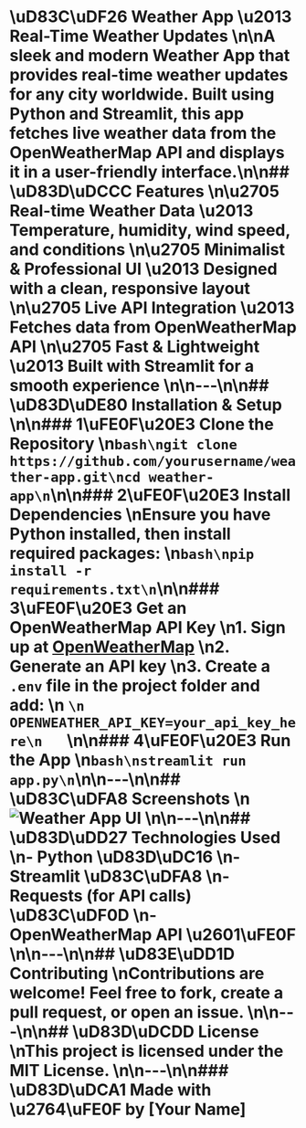 # \uD83C\uDF26 Weather App \u2013 Real-Time Weather Updates  \n\nA sleek and modern **Weather App** that provides real-time weather updates for any city worldwide. Built using **Python** and **Streamlit**, this app fetches live weather data from the **OpenWeatherMap API** and displays it in a user-friendly interface.\n\n## \uD83D\uDCCC Features  \n\u2705 **Real-time Weather Data** \u2013 Temperature, humidity, wind speed, and conditions  \n\u2705 **Minimalist & Professional UI** \u2013 Designed with a clean, responsive layout  \n\u2705 **Live API Integration** \u2013 Fetches data from OpenWeatherMap API  \n\u2705 **Fast & Lightweight** \u2013 Built with Streamlit for a smooth experience  \n\n---\n\n## \uD83D\uDE80 Installation & Setup  \n\n### **1\uFE0F\u20E3 Clone the Repository**  \n```bash\ngit clone https://github.com/yourusername/weather-app.git\ncd weather-app\n```\n\n### **2\uFE0F\u20E3 Install Dependencies**  \nEnsure you have Python installed, then install required packages:  \n```bash\npip install -r requirements.txt\n```\n\n### **3\uFE0F\u20E3 Get an OpenWeatherMap API Key**  \n1. Sign up at [OpenWeatherMap](https://openweathermap.org/api)  \n2. Generate an API key  \n3. Create a `.env` file in the project folder and add:  \n   ```\n   OPENWEATHER_API_KEY=your_api_key_here\n   ```\n\n### **4\uFE0F\u20E3 Run the App**  \n```bash\nstreamlit run app.py\n```\n\n---\n\n## \uD83C\uDFA8 Screenshots  \n![Weather App UI](https://your-image-link.png)  \n\n---\n\n## \uD83D\uDD27 Technologies Used  \n- **Python** \uD83D\uDC16  \n- **Streamlit** \uD83C\uDFA8  \n- **Requests (for API calls)** \uD83C\uDF0D  \n- **OpenWeatherMap API** \u2601\uFE0F  \n\n---\n\n## \uD83E\uDD1D Contributing  \nContributions are welcome! Feel free to **fork**, create a **pull request**, or open an **issue**.  \n\n---\n\n## \uD83D\uDCDD License  \nThis project is licensed under the **MIT License**.  \n\n---\n\n### \uD83D\uDCA1 **Made with \u2764\uFE0F by [Your Name]**

